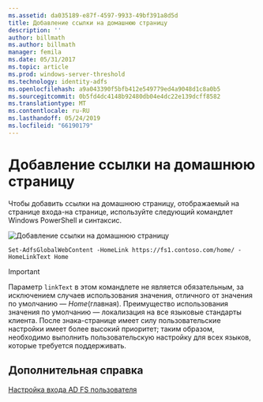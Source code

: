 ```yaml
---
ms.assetid: da035189-e87f-4597-9933-49bf391a8d5d
title: Добавление ссылки на домашнюю страницу
description: ''
author: billmath
ms.author: billmath
manager: femila
ms.date: 05/31/2017
ms.topic: article
ms.prod: windows-server-threshold
ms.technology: identity-adfs
ms.openlocfilehash: a9a043390f5bfb412e549779ed4a9048d1c8a0b5
ms.sourcegitcommit: 0b5fd4dc4148b92480db04e4dc22e139dcff8582
ms.translationtype: MT
ms.contentlocale: ru-RU
ms.lasthandoff: 05/24/2019
ms.locfileid: "66190179"
---
```

# <a name="add-home-link"></a>Добавление ссылки на домашнюю страницу 

Чтобы добавить ссылки на домашнюю страницу, отображаемый на странице входа\-на странице, используйте следующий командлет Windows PowerShell и синтаксис. 


![Добавление ссылки на домашнюю страницу](media/AD-FS-user-sign-in-customization/ADFS_Blue_Custom2.png) 
  

`Set-AdfsGlobalWebContent -HomeLink https://fs1.contoso.com/home/ -HomeLinkText Home ` 
 
  
> [!IMPORTANT]  
> Параметр `linkText` в этом командлете не является обязательным, за исключением случаев использования значения, отличного от значения по умолчанию — *Home*(главная). Преимущество использования значения по умолчанию — локализация на все языковые стандарты клиента. После знака\-странице имеет силу пользовательские настройки имеет более высокий приоритет; таким образом, необходимо выполнить пользовательскую настройку для всех языков, которые требуется поддерживать.

## <a name="additional-references"></a>Дополнительная справка 
[Настройка входа AD FS пользователя](AD-FS-user-sign-in-customization.md)  
